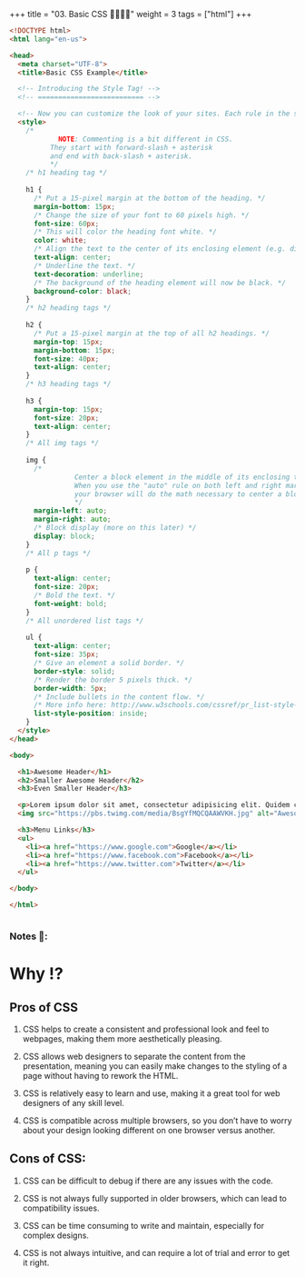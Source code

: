 +++
title = "03. Basic CSS 👩‍🏫🧑‍🏫"
weight = 3
tags = ["html"] 
+++

```html
<!DOCTYPE html>
<html lang="en-us">

<head>
  <meta charset="UTF-8">
  <title>Basic CSS Example</title>

  <!-- Introducing the Style Tag! -->
  <!-- ========================== -->

  <!-- Now you can customize the look of your sites. Each rule in the style tag changes the appearance of its associated element (notice how each rule names an element from the HTML body). -->
  <style>
    /*
			NOTE: Commenting is a bit different in CSS. 
		  They start with forward-slash + asterisk 
		  and end with back-slash + asterisk.
		  */
    /* h1 heading tag */
    
    h1 {
      /* Put a 15-pixel margin at the bottom of the heading. */
      margin-bottom: 15px;
      /* Change the size of your font to 60 pixels high. */
      font-size: 60px;
      /* This will color the heading font white. */
      color: white;
      /* Align the text to the center of its enclosing element (e.g. div). */
      text-align: center;
      /* Underline the text. */
      text-decoration: underline;
      /* The background of the heading element will now be black. */
      background-color: black;
    }
    /* h2 heading tags */
    
    h2 {
      /* Put a 15-pixel margin at the top of all h2 headings. */
      margin-top: 15px;
      margin-bottom: 15px;
      font-size: 40px;
      text-align: center;
    }
    /* h3 heading tags */
    
    h3 {
      margin-top: 15px;
      font-size: 20px;
      text-align: center;
    }
    /* All img tags */
    
    img {
      /* 
				Center a block element in the middle of its enclosing tag.
				When you use the "auto" rule on both left and right margins, 
				your browser will do the math necessary to center a block element.
				*/
      margin-left: auto;
      margin-right: auto;
      /* Block display (more on this later) */
      display: block;
    }
    /* All p tags */
    
    p {
      text-align: center;
      font-size: 20px;
      /* Bold the text. */
      font-weight: bold;
    }
    /* All unordered list tags */
    
    ul {
      text-align: center;
      font-size: 35px;
      /* Give an element a solid border. */
      border-style: solid;
      /* Render the border 5 pixels thick. */
      border-width: 5px;
      /* Include bullets in the content flow. */
      /* More info here: http://www.w3schools.com/cssref/pr_list-style-position.asp */
      list-style-position: inside;
    }
  </style>
</head>

<body>

  <h1>Awesome Header</h1>
  <h2>Smaller Awesome Header</h2>
  <h3>Even Smaller Header</h3>

  <p>Lorem ipsum dolor sit amet, consectetur adipisicing elit. Quidem consequatur unde aut dolores odio hic, accusamus recusandae ipsam illum enim voluptatibus obcaecati totam tempora eum quod sapiente. Corporis, quidem, culpa?</p>
  <img src="https://pbs.twimg.com/media/BsgYfMQCQAAWVKH.jpg" alt="Awesome" width="25%">

  <h3>Menu Links</h3>
  <ul>
    <li><a href="https://www.google.com">Google</a></li>
    <li><a href="https://www.facebook.com">Facebook</a></li>
    <li><a href="https://www.twitter.com">Twitter</a></li>
  </ul>

</body>

</html>



```


### Notes 📖: 

# Why !?
## Pros of CSS

1. CSS helps to create a consistent and professional look and feel to webpages, making them more aesthetically pleasing.

2. CSS allows web designers to separate the content from the presentation, meaning you can easily make changes to the styling of a page without having to rework the HTML.

3. CSS is relatively easy to learn and use, making it a great tool for web designers of any skill level.

4. CSS is compatible across multiple browsers, so you don’t have to worry about your design looking different on one browser versus another.

## Cons of CSS:

1. CSS can be difficult to debug if there are any issues with the code.

2. CSS is not always fully supported in older browsers, which can lead to compatibility issues.

3. CSS can be time consuming to write and maintain, especially for complex designs.

4. CSS is not always intuitive, and can require a lot of trial and error to get it right.